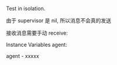 Test in isolation.

由于 supervisor 是 nil, 所以消息不会真的发送

接收消息需要手动 receive: 

Instance Variables
	agent:		<Object>

agent
	- xxxxx
